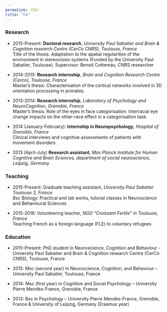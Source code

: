 ```yaml
---
permalink: /CV/
title: "CV"
---
```

<!--
#A more detailed version of this CV can be found [here](https://github.com/yseulthb/yseulthb.github.io/blob/master/images/CV_YHB.pdf).
-->

### Research
* 2015-Present: **Doctoral research**, *University Paul Sabatier and Brain & Cognition research Centre (CerCo CNRS), Toulouse, France*<br /> 
Title of the thesis: Adaptation to the spatial regularities of the environment in stereovision systems (Funded by the University Paul Sabatier, Toulouse). Supervisor: Benoit Cottereau, CNRS researcher

<!-- Brief synopsis:
Stereovision refers to our ability to perceive the tridimensional (3D) structure of our environment from the bidimensional images that are projected on our retinas. In primates, it is considered to have contributed to the emergence of fine motor skills, such as reaching and grasping objects, by giving precise information about the position and form of the objects that are in our environment.
Surprisingly, despite the work dedicated to the development of those technologies, artificial models of stereovision are still far from reaching such performances, their main limit being that their preestablished approaches that are not able to adapt to the different environmental properties.
The main purpose of this project is, thus, to provide a better understanding of how the visual system in primates adapts to the 3D properties of our environment. We intend to study the relation between the 3D properties of our environment and cortical responses to those properties at a macroscopic level, by conducting functional neuroimaging studies.
Those data will then be used to model stereoscopic vision with the aim of developing artificial vision systems that will be able to learn to detect those 3D properties without supervision.
-->

* 2014-2015: **Research internship**, *Brain and Cognition Research Centre (Cerco), Toulouse, France*<br />
Master’s thesis: Characterisation of the cortical networks involved in 3D orientation processing in primates.

* 2013-2014: **Research internship**, *Laboratory of Psychology and NeuroCognition, Grenoble, France*<br />
Master’s thesis: Role of the eyes in face categorisation: Interracial eye change impacts on the other-race effect in a categorisation task.

* 2014 (January-February): **Internship in Neuropsychology**, *Hospital of Grenoble, France*<br />
Clinical interviews and cognitive assessments of patients with movement disorders

* 2013 (April-July) **Research assistant**, *Max Planck Institute for Human Cognitive and Brain Sciences, department of social neuroscience, Leipzig, Germany*


### Teaching
* 2015-Present: Graduate teaching assistant, *University Paul Sabatier Toulouse 3, France*<br />
Bsc Biology: Practical and lab works, tutorial classes in Neuroscience and Behavioural Sciences

* 2015-2016: Volunteering teacher, *NGO “Croissant Fertile” in Toulouse, France*<br />
Teaching French as a foreign language (FLE) to voluntary refugees

<!-- * 2011 (June-October): Tutor and Student Mentor for first-year students in Psychology, *University of Grenoble, France*<br />
Student Mentor (several weeks): Guiding the new students to find their way on the campus, helping them to get integrated
Student Tutor (a few hours): Helping students to get ready for their exams -->

### Education
* 2015-Present: PhD student in Neuroscience, Cognition and Behaviour - University Paul Sabatier and Brain & Cognition research Centre (CerCo CNRS), Toulouse, France

* 2015: Msc (second year) in Neuroscience, Cognition, and Behaviour – University Paul Sabatier, Toulouse, France
<!-- Attended courses: Cognition, spatial cognition, sensory systems, neuroethology, collective behaviour, behavioural ecology, applied statistics -->

* 2014: Msc (first year) in Cognitive and Social Psychology – University Pierre Mendès-France, Grenoble, France
<!-- Attended courses: Visual cognition, memory, neurology and neuropsychology,psycholinguistics, movement planning and control, applied statistics -->

* 2013: Bsc in Psychology – University Pierre Mendès-France, Grenoble, France & University of Leipzig, Germany (Erasmus year)

<!-- ## Additional skills

* Computer skills: Matlab (intermediate), SPM12 (intermediate), R programming (intermediate), EventIDE and E-Prime (stimulus presentation software), SPSS, Avisoft, Microsoft Office (Word, Powerpoint, Excel), Linux (Ubuntu), Mac OS (until OS X)
* Project management: Organising lab events, such as the Lab day or the annual winter school
* Languages: French (native), English (Toefl iBT: 104/120), German (very good command in speaking, level B2), Spanish (good command in speaking, level B1) -->
